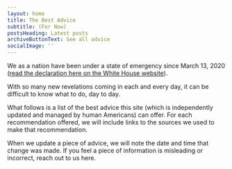 ```yaml
---
layout: home
title: The Best Advice
subtitle: (For Now)
postsHeading: Latest posts
archiveButtonText: See all advice
socialImage: ''
---
```


We as a nation have been under a state of emergency since March 13, 2020 ([read the declaration here on the White House website](https://www.whitehouse.gov/presidential-actions/proclamation-declaring-national-emergency-concerning-novel-coronavirus-disease-covid-19-outbreak/)).

With so many new revelations coming in each and every day, it can be difficult to know what to do, day to day.

What follows is a list of the best advice this site (which is independently updated and managed by human Americans) can offer. For each recommendation offered, we will include links to the sources we used to make that recommendation.

When we update a piece of advice, we will note the date and time that change was made. If you feel a piece of information is misleading or incorrect, reach out to us here.

